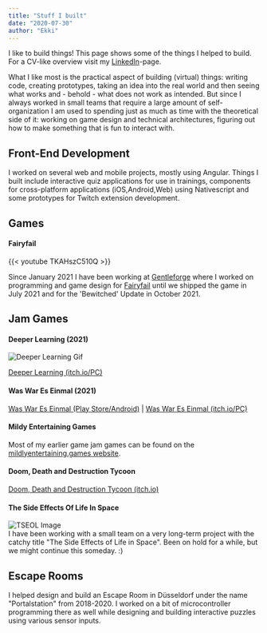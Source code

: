 ```yaml
---
title: "Stuff I built"
date: "2020-07-30"
author: "Ekki"
---
```


I like to build things! This page shows some of the things I helped to build. For a CV-like overview visit my [LinkedIn](https://www.linkedin.com/in/janerikbaehr/)-page.
  
What I like most is the practical aspect of building (virtual) things: writing code, creating prototypes, taking an idea into the real world and then seeing what works and - behold - what does not work as intended.
But since I always worked in small teams that require a large amount of self-organization I am used to spending just as much as time with the theoretical side of it: working on game design and technical architectures, figuring out how to make something that is fun to interact with.

## Front-End Development
I worked on several web and mobile projects, mostly using Angular. Things I built include interactive quiz applications for use in trainings, components for cross-platform applications (iOS,Android,Web) using Nativescript and some prototypes for Twitch extension development.

## Games

#### Fairyfail
{{< youtube TKAHszC510Q >}}

Since January 2021 I have been working at [Gentleforge](https://gentleforge.com/) where I worked on programming and game design for [Fairyfail](https://store.steampowered.com/app/1194670/Fairyfail) until we shipped the game in July 2021 and for the 'Bewitched' Update in October 2021.

## Jam Games

#### Deeper Learning (2021)
![Deeper Learning Gif](/img/deeperlearning.gif)  

[Deeper Learning (itch.io/PC)](https://whoisnoahgames.itch.io/deeper-learning)

#### Was War Es Einmal (2021)

[Was War Es Einmal (Play Store/Android)](https://play.google.com/store/apps/details?id=com.Gentleforge.Waswareseinmal) | [Was War Es Einmal (itch.io/PC)](https://gentleforge.itch.io/was-war-es-einmal)  

#### Mildy Entertaining Games

Most of my earlier game jam games can be found on the [mildlyentertaining.games website](https://mildlyentertaining.games).

#### Doom, Death and Destruction Tycoon

[Doom, Death and Destruction Tycoon (itch.io)](https://whoisnoahgames.itch.io/doom-death-destruction-tycoon)

#### The Side Effects Of Life In Space
![TSEOL Image](/img/tseoldemoimage.PNG)  
I have been working with a small team on a very long-term project with the catchy title "The Side Effects of Life in Space". Been on hold for a while, but we might continue this someday. :)

## Escape Rooms

I helped design and build an Escape Room in Düsseldorf under the name "Portalstation" from 2018-2020. I worked on a bit of microcontroller programming there as well while designing and building interactive puzzles using various sensor inputs.
